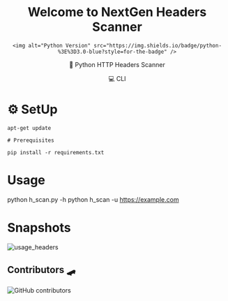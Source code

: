 <div align="center">
  <h1>Welcome to NextGen Headers Scanner </h1>

    <img alt="Python Version" src="https://img.shields.io/badge/python-%3E%3D3.0-blue?style=for-the-badge" />
  </p>
🐍 Python HTTP Headers Scanner
<p> 💻 CLI </p>
</div>

# ⚙️ SetUp 

	apt-get update

	# Prerequisites
	
	pip install -r requirements.txt


# Usage
  python h_scan.py -h
  python h_scan -u https://example.com
  
# Snapshots
  <img alt="usage_headers" src="https://user-images.githubusercontent.com/61053314/175931381-5ada9e93-4f55-478c-a181-efb2cbd402e9.png" />
  
## Contributors 🛹
![GitHub contributors](https://img.shields.io/github/contributors/saladandonionrings/nextgen_spoofer?style=flat-square)

